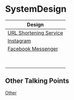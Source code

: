 # SystemDesign

| **Design**             |
|------------------------|
| [URL Shortening Service](https://github.com/kjingers/SystemDesign/blob/main/Examples/URLShortener/URLShortener.md) |
| [Instagram](https://github.com/kjingers/SystemDesign/blob/main/Examples/Instagram/Instagram.md) |
| [Facebook Messenger](https://github.com/kjingers/SystemDesign/blob/main/Examples/FacebookMessenger/FacebookMessenger.md) |
|                        |
|                        |
|                        |
|                        |
|                        |
|                        |
|                        |
|                        |

## Other Talking Points

[Other](https://github.com/kjingers/SystemDesign/blob/main/Notes/Other.md)
